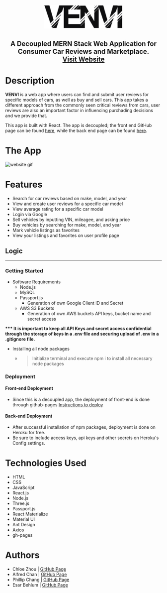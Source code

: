 <h1 align="center">
    <img src="public/images/inv_venvi.png" alt="Logo" width="50%"></a>
</h1>
<h2 align="center">
A Decoupled MERN Stack Web Application for Consumer Car Reviews and Marketplace.
    <br /> <a href="https://esarnb.github.io/venvi-fe/">Visit Website </a>
</h2>

# Description
**VENVI** is a web app where users can find and submit user reviews for specific models of cars, as well as buy and sell cars. This app takes a different approach from the commonly seen critical reviews from cars, user reviews are also an important factor in influencing purchading decisions and we provide that. 

This app is built with React. The app is decoupled; the front end GitHub page can be found [here](https://github.com/esarnb/venvi-fe), while the back end page can be found [here](https://github.com/esarnb/venvi-be).

# The App
<img src="public/images/2019-08-29_16-43-36.gif" alt="website gif"></a>

# Features
* Search for car reviews based on make, model, and year
* View and create user reviews for a specific car model
* View average rating for a specific car model
* Login via Google
* Sell vehicles by inputting VIN, mileagee, and asking price
* Buy vehicles by searching for make, model, and year
* Mark vehicle listings as favorites
* View your listings and favorites on user profile page

## Logic
<hr>

### Getting Started

* Software Requirements
    * Node.js
    * MySQL
    * Passport.js
        * Generation of own Google Client ID and Secret
    * AWS S3 Buckets
        * Generation of own AWS buckets API keys, bucket name and secret access

<b>*** It is important to keep all API Keys and secret access confidential through the storage of keys in a .env file and securing upload of .env in a .gitignore file.</b>

 * Installing all node packages
    * >Initialize terminal and execute npm i to install all necessary node packages

### Deployment

#### Front-end Deployment
* Since this is a decoupled app, the deployment of front-end is done through github-pages [Instructions to deploy](https://help.github.com/en/articles/configuring-a-publishing-source-for-github-pages)

#### Back-end Deployment
* After successful installation of npm packages, deployment is done on Heroku for free.
* Be sure to include access keys, api keys and other secrets on Heroku's Config settings.

# Technologies Used
* HTML
* CSS
* JavaScript
* React.js
* Node.js
* Three.js
* Passport.js
* React Materialize
* Material UI
* Ant Design
* Axios
* gh-pages


# Authors
* Chloe Zhou | [GitHub Page](https://github.com/chloezhouny)
* Alfred Chan | [GitHub Page](https://github.com/b0bland)
* Phillip Chang | [GitHub Page](https://github.com/PhillipChang)
* Esar Behlum | [GitHub Page](https://github.com/esarnb)